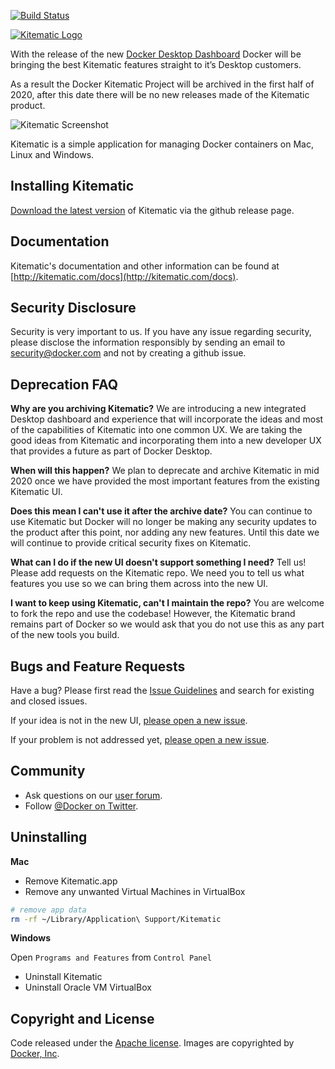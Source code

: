 [![Build Status](https://travis-ci.org/docker/kitematic.svg?branch=master)](https://travis-ci.org/docker/kitematic)


[![Kitematic Logo](https://cloud.githubusercontent.com/assets/251292/5269258/1b229c3c-7a2f-11e4-96f1-e7baf3c86d73.png)](https://kitematic.com)

With the release of the new [Docker Desktop Dashboard](https://) Docker will be bringing the best Kitematic features straight to it’s Desktop customers. 

As a result the Docker Kitematic Project will be archived in the first half of 2020, after this date there will be no new releases made of the Kitematic product. 


![Kitematic Screenshot](https://cloud.githubusercontent.com/assets/251292/8246120/d3ab271a-15ed-11e5-8736-9a730a27c79a.png)

Kitematic is a simple application for managing Docker containers on Mac, Linux and Windows.


## Installing Kitematic

[Download the latest version](https://github.com/docker/kitematic/releases) of Kitematic via the github release page.

## Documentation

Kitematic's documentation and other information can be found at [http://kitematic.com/docs](http://kitematic.com/docs).

## Security Disclosure

Security is very important to us. If you have any issue regarding security, please disclose the information responsibly by sending an email to security@docker.com and not by creating a github issue.


## Deprecation FAQ

**Why are you archiving Kitematic?**
We are introducing a new integrated Desktop dashboard and experience that will incorporate the ideas and most of the capabilities of Kitematic into one common UX. 
We are taking the good ideas from Kitematic and incorporating them into a new developer UX that provides a future as part of Docker Desktop.

**When will this happen?**
We plan to deprecate and archive Kitematic in mid 2020 once we have provided the most important features from the existing Kitematic UI. 

**Does this mean I can't use it after the archive date?**
You can continue to use Kitematic but Docker will no longer be making any security updates to the product after this point, nor adding any new features. 
Until this date we will continue to provide critical security fixes on Kitematic. 

**What can I do if the new UI doesn't support something I need?**
Tell us! Please add requests on the Kitematic repo. We need you to tell us what features you use so we can bring them across into the new UI. 


**I want to keep using Kitematic, can't I maintain the repo?**
You are welcome to fork the repo and use the codebase! 
However, the Kitematic brand remains part of Docker so we would ask that you do not use this as any part of the new tools you build. 


## Bugs and Feature Requests

Have a bug? Please first read the [Issue Guidelines](https://github.com/kitematic/kitematic/blob/master/CONTRIBUTING.md#using-the-issue-tracker) and search for existing and closed issues. 

If your idea is not in the new UI, [please open a new issue](https://github.com/kitematic/kitematic/issues/new).


If your problem is not addressed yet, [please open a new issue](https://github.com/kitematic/kitematic/issues/new).


## Community


- Ask questions on our [user forum](https://forums.docker.com/c/open-source-projects/kitematic).
- Follow [@Docker on Twitter](https://twitter.com/docker).

## Uninstalling

**Mac**

- Remove Kitematic.app
- Remove any unwanted Virtual Machines in VirtualBox
```bash
# remove app data
rm -rf ~/Library/Application\ Support/Kitematic
```

**Windows**

Open `Programs and Features` from `Control Panel`

- Uninstall Kitematic
- Uninstall Oracle VM VirtualBox

## Copyright and License

Code released under the [Apache license](LICENSE).
Images are copyrighted by [Docker, Inc](https://www.docker.com/).

